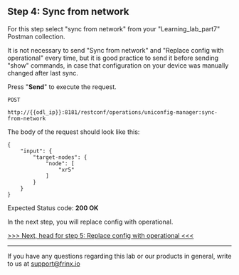 ## Step 4: Sync from network

For this step select "sync from network" from your "Learning_lab_part7" Postman collection.

It is not necessary to send "Sync from network" and "Replace config with operational" every time, but it is good practice to send it before sending "show" commands, in case that configuration on your device was manually changed after last sync.

Press "**Send**" to execute the request.

```
POST

http://{{odl_ip}}:8181/restconf/operations/uniconfig-manager:sync-from-network
```


The body of the request should look like this:

```
{
    "input": {
        "target-nodes": {
            "node": [
                "xr5"
            ]
        }
    }
}
```

Expected Status code: **200 OK**

In the next step, you will replace config with operational.

[>>> Next, head for step 5: Replace config with operational <<<](11.md)

---
If you have any questions regarding this lab or our products in general, write to us at [support@frinx.io](mailto:support@frinx.io)